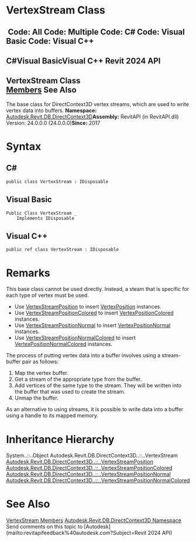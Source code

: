 # VertexStream Class

﻿
 Code: All Code: Multiple Code: C# Code: Visual Basic Code: Visual C++   
---  
C#Visual BasicVisual C++
Revit 2024 API  
---  
VertexStream Class  
[Members](fc0616b9-8da1-3ccf-3b29-5ddaccf95930.md "VertexStream Members") See Also  
---  
The base class for DirectContext3D vertex streams, which are used to write vertex data into buffers. 
**Namespace:** [Autodesk.Revit.DB.DirectContext3D](f4ba10f0-55ea-5344-173b-688405391794.md "Autodesk.Revit.DB.DirectContext3D Namespace")**Assembly:** RevitAPI (in RevitAPI.dll) Version: 24.0.0.0 (24.0.0.0)**Since:** 2017 
# Syntax
C#  
---  
```text
public class VertexStream : IDisposable
```
  
Visual Basic  
---  
```text
Public Class VertexStream _
	Implements IDisposable
```
  
Visual C++  
---  
```text
public ref class VertexStream : IDisposable
```
  
# Remarks
This base class cannot be used directly. Instead, a steam that is specific for each type of vertex must be used. 
  * Use [VertexStreamPosition](b6576b22-59f1-5cd1-962c-d65f17c198fb.md "VertexStreamPosition Class") to insert [VertexPosition](718e49aa-9e17-6f2d-2013-141b5cfeefdd.md "VertexPosition Class") instances.
  * Use [VertexStreamPositionColored](588e57a7-b43e-50f0-47ba-11154cae9a24.md "VertexStreamPositionColored Class") to insert [VertexPositionColored](f99deacd-3167-46ff-6abf-5d27bdbd2c6a.md "VertexPositionColored Class") instances.
  * Use [VertexStreamPositionNormal](fc9b191e-cbd9-844c-0289-b58ccc19ac8b.md "VertexStreamPositionNormal Class") to insert [VertexPositionNormal](a40efda7-6e2f-a455-f65e-02b10b0bc1b4.md "VertexPositionNormal Class") instances.
  * Use [VertexStreamPositionNormalColored](2b52610e-fbc2-d983-d28c-6fd05a7a215e.md "VertexStreamPositionNormalColored Class") to insert [VertexPositionNormalColored](aa354e03-2b25-b5a4-5634-c3518518c0d3.md "VertexPositionNormalColored Class") instances.

The process of putting vertex data into a buffer involves using a stream-buffer pair as follows: 
  1. Map the vertex buffer.
  2. Get a stream of the appropriate type from the buffer.
  3. Add vertices of the same type to the stream. They will be written into the buffer that was used to create the stream.
  4. Unmap the buffer.

As an alternative to using streams, it is possible to write data into a buffer using a handle to its mapped memory. 
# Inheritance Hierarchy
System..::..Object Autodesk.Revit.DB.DirectContext3D..::..VertexStream [Autodesk.Revit.DB.DirectContext3D..::..VertexStreamPosition](b6576b22-59f1-5cd1-962c-d65f17c198fb.md "VertexStreamPosition Class") [Autodesk.Revit.DB.DirectContext3D..::..VertexStreamPositionColored](588e57a7-b43e-50f0-47ba-11154cae9a24.md "VertexStreamPositionColored Class") [Autodesk.Revit.DB.DirectContext3D..::..VertexStreamPositionNormal](fc9b191e-cbd9-844c-0289-b58ccc19ac8b.md "VertexStreamPositionNormal Class") [Autodesk.Revit.DB.DirectContext3D..::..VertexStreamPositionNormalColored](2b52610e-fbc2-d983-d28c-6fd05a7a215e.md "VertexStreamPositionNormalColored Class")
# See Also
[VertexStream Members](fc0616b9-8da1-3ccf-3b29-5ddaccf95930.md "VertexStream Members")
[Autodesk.Revit.DB.DirectContext3D Namespace](f4ba10f0-55ea-5344-173b-688405391794.md "Autodesk.Revit.DB.DirectContext3D Namespace")
Send comments on this topic to [Autodesk](mailto:revitapifeedback%40autodesk.com?Subject=Revit 2024 API)